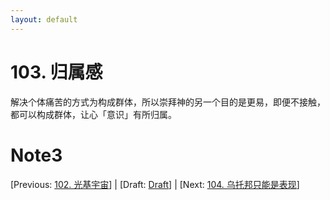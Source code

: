 ```yaml
---
layout: default
---
```

# 103. 归属感

解决个体痛苦的方式为构成群体，所以崇拜神的另一个目的是更易，即便不接触，都可以构成群体，让心「意识」有所归属。


# Note3

[Previous: [102. 光基宇宙](102.md)] | [Draft: [Draft](../Draft.md)] | [Next: [104. 乌托邦只能是表现](104.md)]